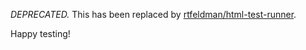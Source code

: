 *DEPRECATED.* This has been replaced by [rtfeldman/html-test-runner](https://github.com/rtfeldman/html-test-runner).

Happy testing!
